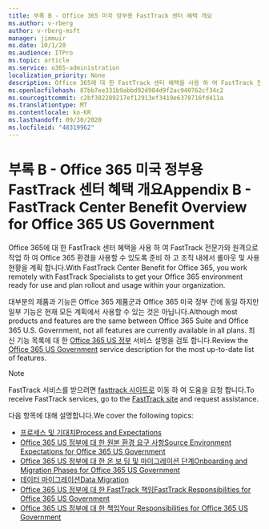 ```yaml
---
title: 부록 B - Office 365 미국 정부용 FastTrack 센터 혜택 개요
ms.author: v-rberg
author: v-rberg-msft
manager: jimmuir
ms.date: 10/1/20
ms.audience: ITPro
ms.topic: article
ms.service: o365-administration
localization_priority: None
description: Office 365에 대 한 FastTrack 센터 혜택을 사용 하 여 FastTrack 전문가와 원격으로 작업 하 여 Office 365 환경을 사용할 수 있도록 준비 하 고 조직 내에서 롤아웃 및 사용 현황을 계획 합니다.
ms.openlocfilehash: 87bb7ee331b9abbd92d984d9f2ac940762cf34c2
ms.sourcegitcommit: c2bf382289217ef12913ef3419e6378716fd411a
ms.translationtype: MT
ms.contentlocale: ko-KR
ms.lasthandoff: 09/30/2020
ms.locfileid: "48319962"
---
```

# <a name="appendix-b---fasttrack-center-benefit-overview-for-office-365-us-government"></a><span data-ttu-id="d4531-103">부록 B - Office 365 미국 정부용 FastTrack 센터 혜택 개요</span><span class="sxs-lookup"><span data-stu-id="d4531-103">Appendix B - FastTrack Center Benefit Overview for Office 365 US Government</span></span>

<span data-ttu-id="d4531-104">Office 365에 대 한 FastTrack 센터 혜택을 사용 하 여 FastTrack 전문가와 원격으로 작업 하 여 Office 365 환경을 사용할 수 있도록 준비 하 고 조직 내에서 롤아웃 및 사용 현황을 계획 합니다.</span><span class="sxs-lookup"><span data-stu-id="d4531-104">With FastTrack Center Benefit for Office 365, you work remotely with FastTrack Specialists to get your Office 365 environment ready for use and plan rollout and usage within your organization.</span></span> 
  
<span data-ttu-id="d4531-105">대부분의 제품과 기능은 Office 365 제품군과 Office 365 미국 정부 간에 동일 하지만 일부 기능은 현재 모든 계획에서 사용할 수 있는 것은 아닙니다.</span><span class="sxs-lookup"><span data-stu-id="d4531-105">Although most products and features are the same between Office 365 Suite and Office 365 U.S. Government, not all features are currently available in all plans.</span></span> <span data-ttu-id="d4531-106">최신 기능 목록에 대 한 [Office 365 US 정부](https://aka.ms/aboutgovcloud) 서비스 설명을 검토 합니다.</span><span class="sxs-lookup"><span data-stu-id="d4531-106">Review the [Office 365 US Government](https://aka.ms/aboutgovcloud) service description for the most up-to-date list of features.</span></span>

> [!NOTE]
> <span data-ttu-id="d4531-107">FastTrack 서비스를 받으려면 [fasttrack 사이트로](https://go.microsoft.com/fwlink/?linkid=780698) 이동 하 여 도움을 요청 합니다.</span><span class="sxs-lookup"><span data-stu-id="d4531-107">To receive FastTrack services, go to the [FastTrack site](https://go.microsoft.com/fwlink/?linkid=780698) and request assistance.</span></span>  

<span data-ttu-id="d4531-108">다음 항목에 대해 설명합니다.</span><span class="sxs-lookup"><span data-stu-id="d4531-108">We cover the following topics:</span></span>
- [<span data-ttu-id="d4531-109">프로세스 및 기대치</span><span class="sxs-lookup"><span data-stu-id="d4531-109">Process and Expectations</span></span>](process-and-expectations.md) 
- [<span data-ttu-id="d4531-110">Office 365 US 정부에 대 한 원본 환경 요구 사항</span><span class="sxs-lookup"><span data-stu-id="d4531-110">Source Environment Expectations for Office 365 US Government</span></span>](US-Gov-appendix-source-environment-expectations.md)   
- [<span data-ttu-id="d4531-111">Office 365 US 정부에 대 한 온 보 딩 및 마이그레이션 단계</span><span class="sxs-lookup"><span data-stu-id="d4531-111">Onboarding and Migration Phases for Office 365 US Government</span></span>](US-Gov-appendix-onboarding-and-migration.md)
- [<span data-ttu-id="d4531-112">데이터 마이그레이션</span><span class="sxs-lookup"><span data-stu-id="d4531-112">Data Migration</span></span>](data-migration.md)    
- [<span data-ttu-id="d4531-113">Office 365 US 정부에 대 한 FastTrack 책임</span><span class="sxs-lookup"><span data-stu-id="d4531-113">FastTrack Responsibilities for Office 365 US Government</span></span>](US-Gov-appendix-fasttrack-responsibilities.md)   
- [<span data-ttu-id="d4531-114">Office 365 US 정부에 대 한 책임</span><span class="sxs-lookup"><span data-stu-id="d4531-114">Your Responsibilities for Office 365 US Government</span></span>](US-Gov-appendix-your-responsibilities.md)    

